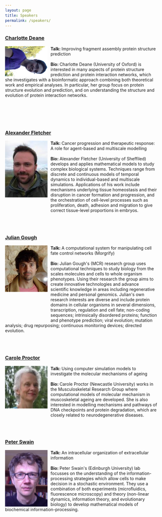 ```yaml
---
layout: page
title: Speakers
permalink: /speakers/
---
```

<!--
<ul>
<h3><a href="http://www2.mrc-lmb.cam.ac.uk/group-leaders/a-to-g/m-madan-babu/">M. Madan Babu</a></h3>
  <p>
     <img src="/images/babu.jpg" alt="M Madan Babu" style="float:Left;width:120px;padding-right:10px;">M. Madan Babu’s (MCR) research group aims to gain a detailed understanding of how regulation is achieved at distinct levels of organization in cellular systems: molecules, processes and genomes. To this end, they develop new genome-scale experimental approaches and computational methods to mine and integrate disparate datasets from diverse model organisms.
  </p>
<br>
<br>
-->
<h3><a href="http://www.stats.ox.ac.uk/~deane/">Charlotte Deane</a></h3>
  <p>
     <img src="/images/cdean.jpg" alt="Charlotte Deane" style="float:Left;width:140px;padding-right:10px;"><b>Talk: </b>Improving fragment assembly protein structure prediction<br><br><b>Bio: </b>Charlotte Deane (University of Oxford) is interested in many aspects of protein structure prediction and protein interaction networks, which she investigates with a bioinformatic approach combining both theoretical work and empirical analyses. In particular, her group focus on protein structure evolution and prediction, and on understanding the structure and evolution of protein interaction networks.
  </p>
<br>
<br>
<br>
<br>
<h3><a href="http://maths.dept.shef.ac.uk/maths/staff_info_715.html">Alexander Fletcher</a></h3>
  <p>
     <img src="/images/AFletcher.jpg" alt="Alexander Fletcher" style="float:Left;width:140px;padding-right:10px;padding-bottom:50px;"><b>Talk: </b>Cancer progression and therapeutic response: A role for agent-based and multiscale modelling<br><br><b>Bio: </b>Alexander Fletcher (University of Sheffiled) develops and applies mathematical models to study complex biological systems. Techniques range from discrete and continuous models of temporal dynamics to individual-based and multiscale simulations. Applications of his work include mechanisms underlying tissue homeostasis and their disruption in cancer formation and progression, and the orchestration of cell-level processes such as proliferation, death, adhesion and migration to give correct tissue-level proportions in embryos.
  </p>
<br>
<br>

<h3><a href="http://www2.mrc-lmb.cam.ac.uk/group-leaders/a-to-g/julian-gough/">Julian Gough</a></h3>
  <p>
     <img src="/images/jgough.jpg" alt="Julian Gough" style="float:Left;width:140px;padding-right:10px;padding-bottom:90px;"><b>Talk: </b>A computational system for manipulating cell fate control networks (Morgrify)<br><br><b>Bio: </b>Julian Gough's (MCR) 
research group uses computational techniques to study biology from the scales molecules and cells to whole organism phenotypes. Using their research the group aims to create innovative technologies and advance scientific knowledge in areas including regenerative medicine and personal genomics. Julian's own research interests are diverse and include protein domains in cellular organisms in several dimensions, transcription, regulation and cell fate; non-coding sequences; intrinsically disordered proteins; function and phenotype prediction; viral evolution; mutation analysis; drug repurposing; continuous monitoring devices; directed evolution.
  </p>
<br>
<br>

<h3><a href="http://www.ncl.ac.uk/cisban/people/profile/carole.proctor">Carole Proctor</a></h3>
  <p>
     <img src="/images/Carole_Proctor.png" alt="Carol Proctor" style="float:Left;width:140px;padding-right:10px;padding-bottom:50px;"><b>Talk: </b>Using computer simulation models to investigate the molecular mechanisms of ageing<br><br><b>Bio: </b>Carole Proctor (Newcastle University)  works in the  Musculoskeletal Research Group where computational models of molecular mechanism in muscoskeletal ageing are developed. She is also interested in modelling mechanisms and pathways of DNA checkpoints and protein degradation, which are closely related to neurodegenerative diseases. 
  </p>
<br>
<br>
<h3><a href="http://swainlab.bio.ed.ac.uk/details.html">Peter Swain</a></h3>
  <p>
     <img src="/images/pswain.jpg" alt="Peter Swain" style="float:Left;width:140px;padding-right:10px;"><b>Talk: </b>An intracellular organization of extracellular information<br><br><b>Bio: </b>Peter Swain's (Edinburgh University) lab focusses on the understanding of the information-processing strategies which allow cells to make decision in a stochastic environment. They use a combination of both experiments (microfluidics, fluorescence microscopy) and theory (non-linear dynamics, information theory, and evolutionary biology) to develop mathematical models of biochemical information-processing.
  </p>
